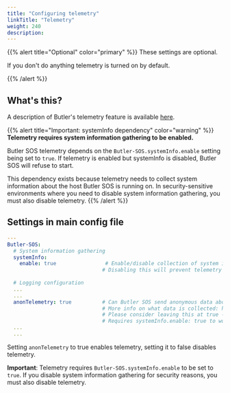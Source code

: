 ```yaml
---
title: "Configuring telemetry"
linkTitle: "Telemetry"
weight: 240
description:
---
```


{{% alert title="Optional" color="primary" %}}
These settings are optional.

If you don't do anything telemetry is turned on by default.

{{% /alert %}}

## What's this?

A description of Butler's telemetry feature is available [here](/docs/about/telemetry/).

{{% alert title="Important: systemInfo dependency" color="warning" %}}
**Telemetry requires system information gathering to be enabled.**

Butler SOS telemetry depends on the `Butler-SOS.systemInfo.enable` setting being set to `true`. If telemetry is enabled but systemInfo is disabled, Butler SOS will refuse to start.

This dependency exists because telemetry needs to collect system information about the host Butler SOS is running on. In security-sensitive environments where you need to disable system information gathering, you must also disable telemetry.
{{% /alert %}}

## Settings in main config file

```yaml
---
Butler-SOS:
  # System information gathering
  systemInfo:
    enable: true                # Enable/disable collection of system information
                               # Disabling this will prevent telemetry from working
  
  # Logging configuration
  ...
  ...
  anonTelemetry: true          # Can Butler SOS send anonymous data about what computer it is running on?
                               # More info on what data is collected: https://butler-sos.ptarmiganlabs.com/docs/about/telemetry/
                               # Please consider leaving this at true - it really helps future development of Butler SOS!
                               # Requires systemInfo.enable: true to work
  ...
  ...
```

Setting `anonTelemetry` to true enables telemetry, setting it to false disables telemetry.

**Important**: Telemetry requires `Butler-SOS.systemInfo.enable` to be set to `true`. If you disable system information gathering for security reasons, you must also disable telemetry.
